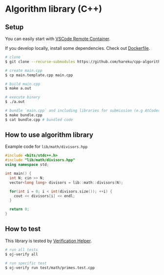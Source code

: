 # Algorithm library (C++)

## Setup

You can easily start with [VSCode Remote Container](https://code.visualstudio.com/docs/remote/containers).

If you develop locally, install some dependencies. Check out [Dockerfile](.devcontainer/Dockerfile).

```bash
# clone
$ git clone --recurse-submodules https://github.com/hareku/cpp-algorithm

# create main.cpp
$ cp main.template.cpp main.cpp

# build main.cpp
$ make a.out

# execute binary
$ ./a.out

# bundle `main.cpp` and including libraries for submission (e.g AtCoder)
$ make bundle.cpp
$ cat bundle.cpp # bundled code
```

## How to use algorithm library

Example code for `lib/math/divisors.hpp`

```cpp
#include <bits/stdc++.h>
#include "lib/math/divisors.hpp"
using namespace std;

int main() {
  int N; cin >> N;
  vector<long long> divisors = lib::math::divisors(N);

  for(int i = 0; i < int(divisors.size()); ++i) {
    cout << divisors[i] << endl;
  }

  return 0;
}
```

## How to test

This library is tested by [Verification Helper](https://github.com/online-judge-tools/verification-helper).

```bash
# run all tests
$ oj-verify all

# run specific test
$ oj-verify run test/math/primes.test.cpp
```
